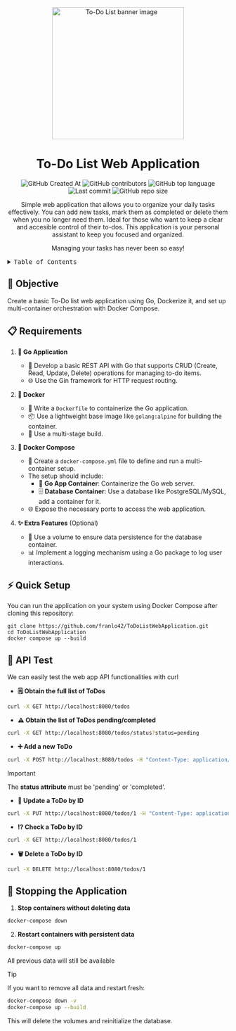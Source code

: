 <div align="center"><a name="readme-top"></a>
  
  <img height="300" alt="To-Do List banner image" src="https://github.com/user-attachments/assets/30a161b1-8813-4fab-a7c0-fcd64c9e3ae0">
  
# To-Do List Web Application
  
  ![GitHub Created At](https://img.shields.io/github/created-at/franlo42/ToDoListWebApplication%20?color=%234F1787)
  ![GitHub contributors](https://img.shields.io/github/contributors/franlo42/ToDoListWebApplication?COLOR=%23FF6500)
  ![GitHub top language](https://img.shields.io/github/languages/top/franlo42/ToDoListWebApplication?color=%231230AE)
  ![Last commit](https://img.shields.io/github/last-commit/franlo42/ToDoListWebApplication?color=%23005B41)
  ![GitHub repo size](https://img.shields.io/github/repo-size/franlo42/ToDoListWebApplication?color=%23704264)

Simple web application that allows you to organize your daily tasks effectively. You can add new tasks, mark them as completed or delete them when you no longer need them. Ideal for those who want to keep a clear and accesible control of their to-dos. This application is your personal assistant to keep you focused and organized.

Managing your tasks has never been so easy!
</div>

<details>
<summary><kbd>Table of Contents</kbd></summary>

#### ToC

- [Objective](#-objective)
- [Requirements](#-requirements)
- [Quick Setup](#-quick-setup)
- [API Test](#-api-test)
- [Stopping the Application](#-stopping-the-application)

</details>

## 🎯 Objective

Create a basic To-Do list web application using Go, Dockerize it, and set up multi-container orchestration with Docker Compose.

## 📋 Requirements

1. **🦫 Go Application**
   - 📝 Develop a basic REST API with Go that supports CRUD (Create, Read, Update, Delete) operations for managing to-do items.
   - 🌐 Use the Gin framework for HTTP request routing.

2. **🐳 Docker**
   - 📄 Write a `Dockerfile` to containerize the Go application.
   - 📦 Use a lightweight base image like `golang:alpine` for building the container.
   - 🔄 Use a multi-stage build.

3. **🐙 Docker Compose**
   - 📄 Create a `docker-compose.yml` file to define and run a multi-container setup.
   - The setup should include:
     - 🫙 **Go App Container**: Containerize the Go web server.
     - 🗄️ **Database Container**: Use a database like PostgreSQL/MySQL, add a container for it.
   - 🌐 Expose the necessary ports to access the web application.

4. **✨ Extra Features** (Optional)
   - 💾 Use a volume to ensure data persistence for the database container.
   - 📊 Implement a logging mechanism using a Go package to log user interactions.

## ⚡ Quick Setup

You can run the application on your system using Docker Compose after cloning this repository:

```shell
git clone https://github.com/franlo42/ToDoListWebApplication.git
cd ToDoListWebApplication
docker compose up --build
```

## 💉 API Test

We can easily test the web app API functionalities with curl

  - **🗒️ Obtain the full list of ToDos**

```bash
curl -X GET http://localhost:8080/todos
```

  - **⚠️ Obtain the list of ToDos pending/completed**

```bash
curl -X GET http://localhost:8080/todos/status?status=pending
```

  - **➕ Add a new ToDo**

```bash
curl -X POST http://localhost:8080/todos -H "Content-Type: application/json" -d '{"title": "New Task", "status": "pending"}'
```

> [!IMPORTANT]  
> The **status attribute** must be 'pending' or 'completed'.

  - **🔄 Update a ToDo by ID**

```bash
curl -X PUT http://localhost:8080/todos/1 -H "Content-Type: application/json" -d '{"title": "Updated Task", "status": "completed"}'
```

  - **⁉️ Check a ToDo by ID**

```bash
curl -X GET http://localhost:8080/todos/1
```

  - **🗑️ Delete a ToDo by ID**

```bash
curl -X DELETE http://localhost:8080/todos/1
```

## 🛑 Stopping the Application

1. **Stop containers without deleting data**

```bash
docker-compose down
```

2. **Restart containers with persistent data**

```bash
docker-compose up
```
All previous data will still be available


> [!TIP]
> If you want to remove all data and restart fresh:
> ```bash
> docker-compose down -v 
> docker-compose up --build
> ```
> This will delete the volumes and reinitialize the database.
